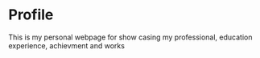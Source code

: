 # Profile

This is my personal webpage for show casing my professional, education experience, achievment and works

